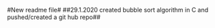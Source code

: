 #New readme file#
##29.1.2020 created bubble sort algorithm in C and pushed/created a git hub repo##
